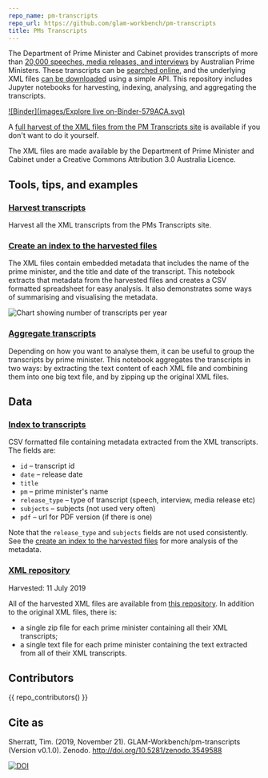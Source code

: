```yaml
---
repo_name: pm-transcripts
repo_url: https://github.com/glam-workbench/pm-transcripts
title: PMs Transcripts
---
```


The Department of Prime Minister and Cabinet provides transcripts of more than [20,000 speeches, media releases, and interviews](https://pmtranscripts.pmc.gov.au/about-collection) by Australian Prime Ministers. These transcripts can be [searched online](https://pmtranscripts.pmc.gov.au/), and the underlying XML files [can be downloaded](https://pmtranscripts.pmc.gov.au/developers) using a simple API. This repository includes Jupyter notebooks for harvesting, indexing, analysing, and aggregating the transcripts.

[![Binder](images/Explore live on-Binder-579ACA.svg)](https://mybinder.org/v2/gh/GLAM-Workbench/australian-commonwealth-hansard/master)

A [full harvest of the XML files from the PM Transcripts site](https://github.com/wragge/pm-transcripts) is available if you don't want to do it yourself.

The XML files are made available by the Department of Prime Minister and Cabinet under a Creative Commons Attribution 3.0 Australia Licence.

## Tools, tips, and examples

### [Harvest transcripts](https://nbviewer.jupyter.org/github/GLAM-Workbench/pm-transcripts/blob/master/harvest_transcripts.ipynb)
Harvest all the XML transcripts from the PMs Transcripts site.

### [Create an index to the harvested files](https://nbviewer.jupyter.org/github/GLAM-Workbench/pm-transcripts/blob/master/index_and_analyse_transcript_metadata.ipynb)
The XML files contain embedded metadata that includes the name of the prime minister, and the title and date of the transcript. This notebook extracts that metadata from the harvested files and creates a CSV formatted spreadsheet for easy analysis. It also demonstrates some ways of summarising and visualising the metadata.

![Chart showing number of transcripts per year](images/pms-transcripts.png)

### [Aggregate transcripts](https://nbviewer.jupyter.org/github/GLAM-Workbench/pm-transcripts/blob/master/aggregate_transcripts.ipynb)  
Depending on how you want to analyse them, it can be useful to group the transcripts by prime minister. This notebook aggregates the transcripts in two ways: by extracting the text content of each XML file and combining them into one big text file, and by zipping up the original XML files.

## Data

### [Index to transcripts](https://github.com/GLAM-Workbench/pm-transcripts/blob/master/index.csv)

CSV formatted file containing metadata extracted from the XML transcripts. The fields are:

* `id` – transcript id
* `date` – release date
* `title`
* `pm` – prime minister's name
* `release_type` – type of transcript (speech, interview, media release etc)
* `subjects` – subjects (not used very often)
* `pdf` – url for PDF version (if there is one)

Note that the `release_type` and `subjects` fields are not used consistently. See the [create an index to the harvested files](https://nbviewer.jupyter.org/github/GLAM-Workbench/pm-transcripts/blob/master/index_and_analyse_transcript_metadata.ipynb) for more analysis of the metadata.

### [XML repository](https://github.com/wragge/hansard-xml)

Harvested: 11 July 2019

All of the harvested XML files are available from [this repository](https://github.com/wragge/hansard-xml). In addition to the original XML files, there is:

* a single zip file for each prime minister containing all their XML transcripts;
* a single text file for each prime minister containing the text extracted from all of their XML transcripts.

## Contributors

{{ repo_contributors() }}

## Cite as

Sherratt, Tim. (2019, November 21). GLAM-Workbench/pm-transcripts (Version v0.1.0). Zenodo. <http://doi.org/10.5281/zenodo.3549588>

[![DOI](https://zenodo.org/badge/DOI/10.5281/zenodo.3549588.svg)](https://doi.org/10.5281/zenodo.3549588)

